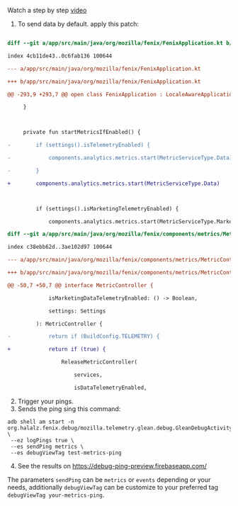 Watch a step by step [video](https://user-images.githubusercontent.com/6579541/170517089-7266b93e-7ff8-4ebb-ae01-4f2a7e558c66.mp4)

1. To send data by default. apply this patch:
``` diff

diff --git a/app/src/main/java/org/mozilla/fenix/FenixApplication.kt b/app/src/main/java/org/mozilla/fenix/FenixApplication.kt

index 4cb11de43..0c6fab136 100644

--- a/app/src/main/java/org/mozilla/fenix/FenixApplication.kt

+++ b/app/src/main/java/org/mozilla/fenix/FenixApplication.kt

@@ -293,9 +293,7 @@ open class FenixApplication : LocaleAwareApplication(), Provider {

     }



     private fun startMetricsIfEnabled() {

-        if (settings().isTelemetryEnabled) {

-            components.analytics.metrics.start(MetricServiceType.Data)

-        }

+        components.analytics.metrics.start(MetricServiceType.Data)



         if (settings().isMarketingTelemetryEnabled) {

             components.analytics.metrics.start(MetricServiceType.Marketing)

diff --git a/app/src/main/java/org/mozilla/fenix/components/metrics/MetricController.kt b/app/src/main/java/org/mozilla/fenix/components/metrics/MetricController.kt

index c38ebb62d..3ae102d97 100644

--- a/app/src/main/java/org/mozilla/fenix/components/metrics/MetricController.kt

+++ b/app/src/main/java/org/mozilla/fenix/components/metrics/MetricController.kt

@@ -50,7 +50,7 @@ interface MetricController {

             isMarketingDataTelemetryEnabled: () -> Boolean,

             settings: Settings

         ): MetricController {

-            return if (BuildConfig.TELEMETRY) {

+            return if (true) {

                 ReleaseMetricController(

                     services,

                     isDataTelemetryEnabled,

```

2. Trigger your pings.
3. Sends the ping sing this command:
```
adb shell am start -n org.halalz.fenix.debug/mozilla.telemetry.glean.debug.GleanDebugActivity \
 --ez logPings true \
 --es sendPing metrics \
 --es debugViewTag test-metrics-ping
```
4. See the results on  https://debug-ping-preview.firebaseapp.com/

The parameters `sendPing` can be  `metrics` or `events` depending or your needs, additionally `debugViewTag` can be customize  to your preferred tag `debugViewTag your-metrics-ping`.



